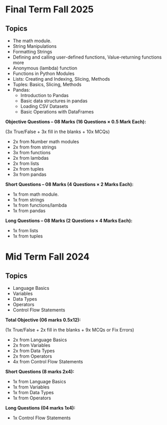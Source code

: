 # Final Term Fall 2025

## Topics

- The math module.
- String Manipulations
- Formatting Strings
- Defining and calling user-defined functions, Value-returning functions more
- Anonymous (lambda) function
- Functions in Python Modules
- Lists: Creating and Indexing, Slicing, Methods
- Tuples: Basics, Slicing, Methods
- Pandas:
  - Introduction to Pandas
  - Basic data structures in pandas
  - Loading CSV Datasets
  - Basic Operations with DataFrames

**Objective Questions – 08 Marks (16 Questions × 0.5 Mark Each):**

(3x True/False + 3x fill in the blanks + 10x MCQs)

- 2x from Number math modules
- 2x from from strings
- 3x from functions
- 2x from lambdas
- 2x from lists
- 2x from tuples
- 3x from pandas

**Short Questions – 08 Marks (4 Questions × 2 Marks Each):**

- 1x from math module.
- 1x from strings
- 1x from functions/lambda
- 1x from pandas
  
**Long Questions – 08 Marks (2 Questions × 4 Marks Each):**
  
- 1x from lists
- 1x from tuples
  
# Mid Term Fall 2024

## Topics

- Language Basics
- Variables
- Data Types
- Operators
- Control Flow Statements

**Total Objective (06 marks 0.5x12):**

(1x True/False + 2x fill in the blanks + 9x MCQs or Fix Errors)


- 2x from Language Basics
- 2x from Variables
- 2x from Data Types
- 2x from Operators
- 4x from Control Flow Statements
  
**Short Questions (8 marks 2x4):**

- 1x from Language Basics
- 1x from Variables
- 1x from Data Types
- 1x from Operators
   
**Long Questions (04 marks 1x4):**

- 1x Control Flow Statements
  